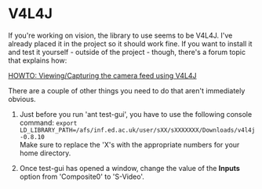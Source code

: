 V4L4J
=====

If you're working on vision, the library to use seems to be V4L4J. I've already
placed it in the project so it should work fine. If you want to install it and
test it yourself - outside of the project - though, there's a forum topic that
explains how:

[HOWTO: Viewing/Capturing the camera feed using V4L4J](https://www.forums.ed.ac.uk/viewtopic.php?f=641&t=7182&sid=f477593c9a7a411719ac0c5b2326dd0a)

There are a couple of other things you need to do that aren't immediately
obvious.

1.  Just before you run 'ant test-gui', you have to use the following console
    command: `export LD_LIBRARY_PATH=/afs/inf.ed.ac.uk/user/sXX/sXXXXXXX/Downloads/v4l4j-0.8.10`  
    Make sure to replace the 'X's with the appropriate numbers for your home
    directory.

2.  Once test-gui has opened a window, change the value of the **Inputs** option
    from 'Composite0' to 'S-Video'.
